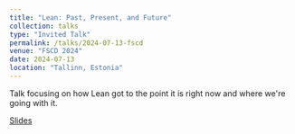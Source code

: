 ```yaml
---
title: "Lean: Past, Present, and Future"
collection: talks
type: "Invited Talk"
permalink: /talks/2024-07-13-fscd
venue: "FSCD 2024"
date: 2024-07-13
location: "Tallinn, Estonia"
---
```


Talk focusing on how Lean got to the point it is right now and where we're going with it.

[Slides](https://lean-lang.org/talks/fscd2024.pdf)
